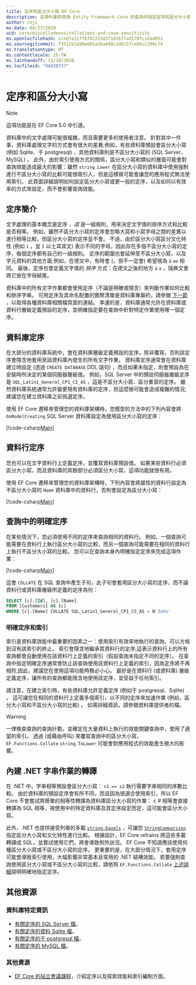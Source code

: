 ```yaml
---
title: 定序和區分大小寫-EF Core
description: 在資料庫和使用 Entity Framework Core 的查詢中設定定序和區分大小寫
author: roji
ms.date: 04/27/2020
uid: core/miscellaneous/collations-and-case-sensitivity
ms.openlocfilehash: cced7e11f7bf02223d3f181677ad1707c1da4051
ms.sourcegitcommit: f3512e3a98e685a3ba409c1d0157ce85cc390cf4
ms.translationtype: MT
ms.contentlocale: zh-TW
ms.lasthandoff: 11/10/2020
ms.locfileid: "94429737"
---
```

# <a name="collations-and-case-sensitivity"></a>定序和區分大小寫

> [!NOTE]
> 這項功能是在 EF Core 5.0 中引進。

資料庫中的文字處理可能很複雜，而且需要更多的使用者注意。 針對其中一件事，資料庫處理文字的方式會有很大的差異;例如，有些資料庫預設會區分大小寫 (例如 Sqlite、于 postgresql) ，其他資料庫則是不區分大小寫的 (SQL Server、MySQL) 。 此外，由於索引使用方式的關係，區分大小寫和類似的層面可能會對查詢效能造成最大的影響：雖然 `string.Lower` 在區分大小寫的資料庫中使用強制進行不區分大小寫的比較可能很吸引人，但是這樣做可能會讓您的應用程式無法使用索引。 此頁面詳細說明如何設定區分大小寫或更一般的定序，以及如何以有效率的方式來設定，而不會影響查詢效能。

## <a name="introduction-to-collations"></a>定序簡介

文字處理的基本概念是定序 *，這* 是一組規則，用來決定文字值的排序方式和比較是否相等。 例如，雖然不區分大小寫的定序會忽略大寫和小寫字母之間的差異以進行相等比較，但區分大小寫的定序並不會。 不過，由於區分大小寫區分文化特性 (例如 `i` ，並 `I` 以土耳其文) 表示不同的字母，因此存在多個不區分大小寫的定序，每個定序都有自己的一組規則。 定序的範圍也會延伸至不區分大小寫，以及字元資料的其他方面;例如，在德文中，有時會 (，但不一定會) 希望視為 `ä` `ae` 相同。 最後，定序也會定義文字值的 *排序* 方式：在德文之後的地方 `ä` `a` ，瑞典文會將它放在字母結尾。

資料庫中的所有文字作業都會使用定序（不論是明確或隱含）來判斷作業如何比較和排序字串。 可用定序及其命名配置的實際清單是資料庫專屬的，請參閱 [下一節](#database-specific-information) ，以取得各種資料庫相關檔頁面的連結。 幸運的是，資料庫通常允許在資料庫或資料行層級定義預設的定序，並明確指定要在查詢中針對特定作業使用哪一個定序。

## <a name="database-collation"></a>資料庫定序

在大部分的資料庫系統中，會在資料庫層級定義預設的定序。除非覆寫，否則該定序會隱含地套用至該資料庫內發生的所有文字作業。 資料庫定序通常會在資料庫建立時設定 (透過 `CREATE DATABASE` DDL 語句) ，而且如果未指定，則會預設為在安裝時所決定的某個伺服器層級值。 例如，SQL Server 中的預設伺服器層級定序是 `SQL_Latin1_General_CP1_CI_AS` ，這是不區分大小寫、區分重音的定序。 雖然資料庫系統通常允許變更現有資料庫的定序，但這麼做可能會造成複雜的情況;建議您在建立資料庫之前挑選定序。

使用 EF Core 遷移來管理您的資料庫架構時，您模型的方法中的下列內容會將 `OnModelCreating` SQL Server 資料庫設定為使用區分大小寫的定序：

[!code-csharp[Main](../../../samples/core/Miscellaneous/Collations/Program.cs?range=40)]

## <a name="column-collation"></a>資料行定序

您也可以在文字資料行上定義定序，並覆寫資料庫預設值。 如果某些資料行必須區分大小寫，而且資料庫的其餘部分必須區分大小寫，這項功能就很有用。

使用 EF Core 遷移來管理您的資料庫架構時，下列內容會將屬性的資料行設定為不區分大小寫的 `Name` 資料庫中的資料行，否則會設定為區分大小寫：

[!code-csharp[Main](../../../samples/core/Miscellaneous/Collations/Program.cs?name=OnModelCreating&highlight=6)]

## <a name="explicit-collation-in-a-query"></a>查詢中的明確定序

在某些情況下，您必須使用不同的定序來查詢相同的資料行。 例如，一個查詢可能需要在資料行上執行區分大小寫的比較，而另一個查詢可能需要在相同的資料行上執行不區分大小寫的比較。 您可以在查詢本身內明確指定定序來完成這項作業：

[!code-csharp[Main](../../../samples/core/Miscellaneous/Collations/Program.cs?name=SimpleQueryCollation)]

這會 `COLLATE` 在 SQL 查詢中產生子句，此子句會套用區分大小寫的定序，而不論資料行或資料庫層級所定義的定序為何：

```sql
SELECT [c].[Id], [c].[Name]
FROM [Customers] AS [c]
WHERE [c].[Name] COLLATE SQL_Latin1_General_CP1_CS_AS = N'John'
```

### <a name="explicit-collations-and-indexes"></a>明確定序和索引

索引是資料庫效能中最重要的因素之一：使用索引有效率地執行的查詢，可以方格到沒有該索引的終止。 索引會隱含地繼承其資料行的定序;這表示資料行上的所有查詢都會自動使用在該資料行上定義的索引（假設查詢未指定不同的定序）。 在查詢中指定明確定序通常會防止該查詢使用該資料行上定義的索引，因為定序將不再相符;因此，建議您在使用這項功能時務必小心。 最好是在資料行 (或資料庫) 層級定義定序，讓所有的查詢都能隱含地使用該定序，並受益于任何索引。

請注意，在建立索引時，有些資料庫允許定義定序 (例如于 postgresql、Sqlite) 。 這可讓您在相同的資料行上定義多個索引，以不同的定序來加速作業 (例如，區分大小寫和不區分大小寫的比較) 。 如需詳細資訊，請參閱資料庫提供者的檔。

> [!WARNING]
> 一律檢查查詢的查詢計劃，並確定在大量資料上執行的效能關鍵查詢中，使用了適當的索引。 透過 (或藉由呼叫) 來覆寫查詢中的區分大小寫， `EF.Functions.Collate` `string.ToLower` 可能會對應用程式的效能產生極大的影響。

## <a name="translation-of-built-in-net-string-operations"></a>內建 .NET 字串作業的轉譯

在 .NET 中，字串相等預設會區分大小寫： `s1 == s2` 執行需要字串相同的序數比較。 由於資料庫的預設定序會有所不同，而且因為很適合使用索引，所以 EF Core 不會嘗試將簡單的相等性轉譯為資料庫區分大小寫的作業： c # 相等會直接轉譯為 SQL 相等，視使用中的特定資料庫及其定序設定而定，這可能會區分大小寫。

此外，.NET 也提供接受列舉的多載 [`string.Equals`](/dotnet/api/system.string.equals#System_String_Equals_System_String_System_StringComparison_) ，可讓您 [`StringComparison`](/dotnet/api/system.stringcomparison) 指定區分大小寫和文化特性進行比較。 根據設計，EF Core refrains 將這些多載轉譯成 SQL，並嘗試使用它們，將會導致例外狀況。 EF Core 不知道應該使用何種區分大小寫或不區分大小寫的定序。 更重要的是，在大部分情況下，套用定序可能會導致索引使用，大幅影響非常基本且常用的 .NET 結構效能。 若要強制查詢使用區分大小寫或不區分大小寫的比較，請依照 `EF.Functions.Collate` [上述詳細](#explicit-collations-and-indexes)說明明確地指定定序。

## <a name="additional-resources"></a>其他資源

### <a name="database-specific-information"></a>資料庫特定資訊

* [有關定序的 SQL Server 檔](/sql/relational-databases/collations/collation-and-unicode-support)。
* [有關定序的資料 Sqlite 檔](/dotnet/standard/data/sqlite/collation)。
* [有關定序的于 postgresql 檔](https://www.postgresql.org/docs/current/collation.html)。
* [有關定序的 MySQL 檔](https://dev.mysql.com/doc/refman/en/charset-general.html)。

### <a name="other-resources"></a>其他資源

* [EF Core 的站立會議課程](https://www.youtube.com/watch?v=OgMhLVa_VfA&list=PLdo4fOcmZ0oX-DBuRG4u58ZTAJgBAeQ-t&index=1)，介紹定序以及探索效能和索引編制方面。
